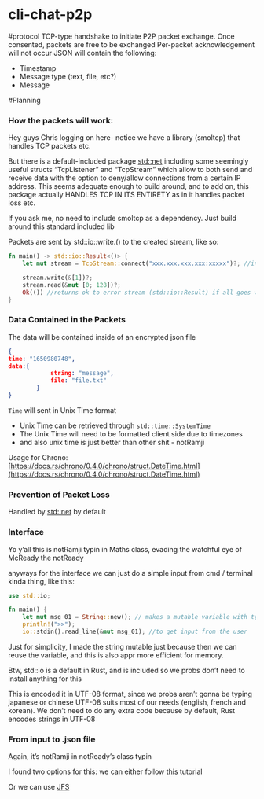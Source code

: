 # cli-chat-p2p

#protocol
TCP-type handshake to initiate P2P packet exchange.
Once consented, packets are free to be exchanged
Per-packet acknowledgement will not occur
JSON will contain the following:
- Timestamp
- Message type (text, file, etc?)
- Message

#Planning


### How the packets will work:

Hey guys Chris logging on here- notice we have a library (smoltcp) that handles TCP packets etc.

But there is a default-included package [std::net](https://doc.rust-lang.org/std/net/index.html) including some seemingly useful structs “TcpListener” and “TcpStream” which allow to both send and receive data with the option to deny/allow connections from a certain IP address. This seems adequate enough to build around, and to add on, this package actually HANDLES TCP IN ITS ENTIRETY as in it handles packet loss etc.

If you ask me, no need to include smoltcp as a dependency. Just build around this standard included lib

Packets are sent by std::io::write.() to the created stream, like so:

```rust
fn main() -> std::io::Result<()> {
    let mut stream = TcpStream::connect("xxx.xxx.xxx.xxx:xxxxx")?; //init connection w ip address AND PORT. DO NOT FORGOR TO SPECIFY XD

    stream.write(&[1])?;
    stream.read(&mut [0; 128])?;
    Ok(()) //returns ok to error stream (std::io::Result) if all goes well
}
```

### Data Contained in the Packets

The data will be contained inside of an encrypted json file

```json
{
time: "1650980748",
data:{
			string: "message",
			file: "file.txt"
		}
}
```

`Time` will sent in Unix Time format

- Unix Time can be retrieved through `std::time::SystemTime`
- The Unix Time will need to be formatted client side due to timezones
- and also unix time is just better than other shit - notRamji

Usage for Chrono: [https://docs.rs/chrono/0.4.0/chrono/struct.DateTime.html](https://docs.rs/chrono/0.4.0/chrono/struct.DateTime.html)

### Prevention of Packet Loss

Handled by [std::net](https://doc.rust-lang.org/std/net/index.html) by default 

### Interface

Yo y’all this is notRamji typin in Maths class, evading the watchful eye of McReady the notReady

anyways for the interface we can just do a simple input from cmd / terminal kinda thing, like this:

```rust
use std::io;

fn main() {
    let mut msg_01 = String::new(); // makes a mutable variable with type string
    println!(">>");
    io::stdin().read_line(&mut msg_01); //to get input from the user
```

Just for simplicity, I made the string mutable just because then we can reuse the variable, and this is also appr more efficient for memory.

Btw, std::io is a default in Rust, and is included so we probs don’t need to install anything for this

This is encoded it in UTF-08 format, since we probs aren’t gonna be typing japanese or chinese UTF-08 suits most of our needs (english, french and korean). We don’t need to do any extra code because by default, Rust encodes strings in UTF-08

### From input to .json file

Again, it’s notRamji in notReady’s class typin

I found two options for this: we can either follow [this](https://www.educba.com/rust-json/) tutorial

Or we can use [JFS](https://www.reddit.com/r/rust/comments/9e793y/question_best_way_to_append_data_to_a_json_file/)

